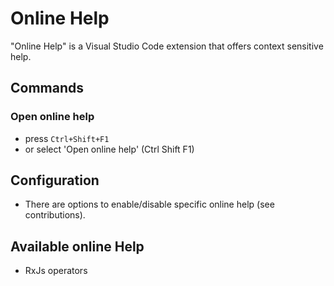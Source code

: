 # Online Help
"Online Help" is a Visual Studio Code extension that offers context sensitive help.

## Commands
### Open online help
* press `Ctrl+Shift+F1`
* or select 'Open online help' (Ctrl Shift F1)

## Configuration
* There are options to enable/disable specific online help (see contributions).

## Available online Help
* RxJs operators

